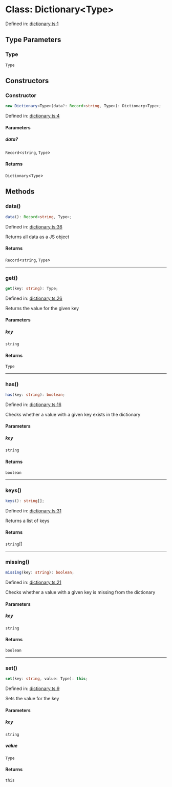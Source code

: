 # Class: Dictionary\<Type\>

Defined in: [dictionary.ts:1](https://github.com/freearhey/core-js/blob/c1073252bda2c3588ab21d4d1a9655ef612a6dd4/src/dictionary.ts#L1)

## Type Parameters

### Type

`Type`

## Constructors

### Constructor

```ts
new Dictionary<Type>(data?: Record<string, Type>): Dictionary<Type>;
```

Defined in: [dictionary.ts:4](https://github.com/freearhey/core-js/blob/c1073252bda2c3588ab21d4d1a9655ef612a6dd4/src/dictionary.ts#L4)

#### Parameters

##### data?

`Record`\<`string`, `Type`\>

#### Returns

`Dictionary`\<`Type`\>

## Methods

### data()

```ts
data(): Record<string, Type>;
```

Defined in: [dictionary.ts:36](https://github.com/freearhey/core-js/blob/c1073252bda2c3588ab21d4d1a9655ef612a6dd4/src/dictionary.ts#L36)

Returns all data as a JS object

#### Returns

`Record`\<`string`, `Type`\>

***

### get()

```ts
get(key: string): Type;
```

Defined in: [dictionary.ts:26](https://github.com/freearhey/core-js/blob/c1073252bda2c3588ab21d4d1a9655ef612a6dd4/src/dictionary.ts#L26)

Returns the value for the given key

#### Parameters

##### key

`string`

#### Returns

`Type`

***

### has()

```ts
has(key: string): boolean;
```

Defined in: [dictionary.ts:16](https://github.com/freearhey/core-js/blob/c1073252bda2c3588ab21d4d1a9655ef612a6dd4/src/dictionary.ts#L16)

Checks whether a value with a given key exists in the dictionary

#### Parameters

##### key

`string`

#### Returns

`boolean`

***

### keys()

```ts
keys(): string[];
```

Defined in: [dictionary.ts:31](https://github.com/freearhey/core-js/blob/c1073252bda2c3588ab21d4d1a9655ef612a6dd4/src/dictionary.ts#L31)

Returns a list of keys

#### Returns

`string`[]

***

### missing()

```ts
missing(key: string): boolean;
```

Defined in: [dictionary.ts:21](https://github.com/freearhey/core-js/blob/c1073252bda2c3588ab21d4d1a9655ef612a6dd4/src/dictionary.ts#L21)

Checks whether a value with a given key is missing from the dictionary

#### Parameters

##### key

`string`

#### Returns

`boolean`

***

### set()

```ts
set(key: string, value: Type): this;
```

Defined in: [dictionary.ts:9](https://github.com/freearhey/core-js/blob/c1073252bda2c3588ab21d4d1a9655ef612a6dd4/src/dictionary.ts#L9)

Sets the value for the key

#### Parameters

##### key

`string`

##### value

`Type`

#### Returns

`this`

